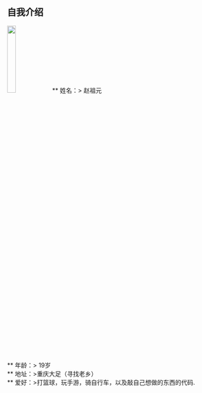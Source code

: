 ## 自我介绍
<img src="http://b319.photo.store.qq.com/psb?/V10Hvxck4QCdZ7/9VlZEeZ7iUG5AETyudX15.BuTF2dwnvjkY*ZNGHZrqE!/b/dD8BAAAAAAAA&bo=OASgBQAAAAARB6k!&rf=viewer_4" width="20%" alt=""/>  
** 姓名：> 赵祖元<br>
** 年龄：> 19岁<br>
** 地址：>重庆大足（寻找老乡）<br>
** 爱好：>打篮球，玩手游，骑自行车，以及敲自己想做的东西的代码.<br>
